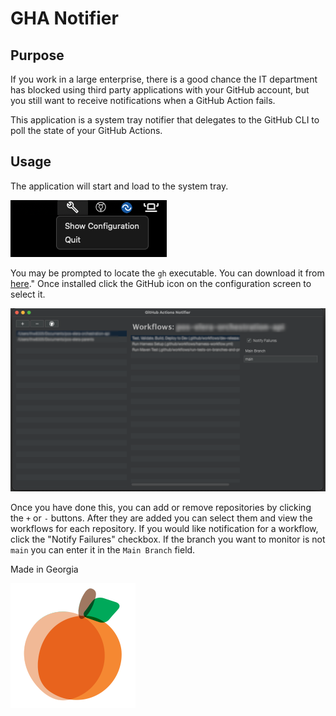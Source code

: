 GHA Notifier
============

Purpose
-------

If you work in a large enterprise, there is a good chance the IT department has blocked using third party applications
with your GitHub account, but you still want to receive notifications when a GitHub Action fails. 

This application is a system tray notifier that delegates to the GitHub CLI to poll the state of your GitHub Actions.

Usage
-----

The application will start and load to the system tray.

![System Tray](doc/systemtray.png)

You may be prompted to locate the `gh` executable. You can download it from [here](https://cli.github.com/)." Once
installed click the GitHub icon on the configuration screen to select it.

![Configuration](doc/configuration.png)

Once you have done this, you can add or remove repositories by clicking the `+` or `-` buttons. After they are added
you can select them and view the workflows for each repository. If you would like notification for a workflow, 
click the "Notify Failures" checkbox. If the branch you want to monitor is not `main` you can enter it in the 
`Main Branch` field.



Made in Georgia

![Thoughtworks Atlanta](src/main/resources/atl-tw.png)
